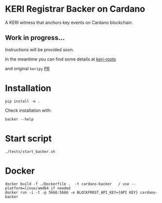 # KERI Registrar Backer on Cardano
A KERI witness that anchors key events on Cardano blockchain.

## Work in progress...
Instructions will be provided soon.

In the meantime you can find some details at [keri-roots](https://github.com/roots-id/keri-roots)

and original `keripy` [PR](https://github.com/WebOfTrust/keripy/pull/418)


# Installation
```
pip install -e .
```
Check installation with:
```
backer --help
```

# Start script
```
./tests/start_backer.sh
```

# Docker
```
docker build -f ./Dockerfile .  -t cardano-backer   / use --platform=linux/amd64 if needed
docker run -i -t -p 5666:5666 -e BLOCKFROST_API_KEY={API KEY} cardano-backer
```

